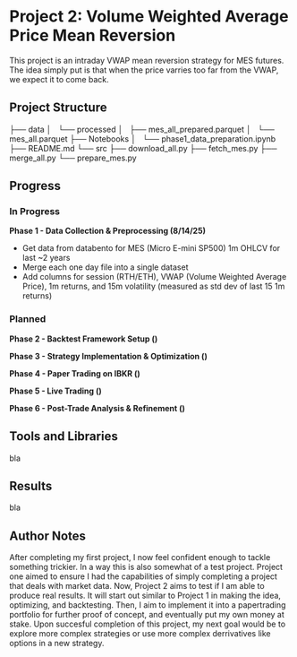 # Project 2: Volume Weighted Average Price Mean Reversion

This project is an intraday VWAP mean reversion strategy for MES futures. The idea simply put is that when the price varries too far from the VWAP, we expect it to come back.

## Project Structure

├── data
│   └── processed
│       ├── mes_all_prepared.parquet
│       └── mes_all.parquet
├── Notebooks
│   └── phase1_data_preparation.ipynb
├── README.md
└── src
    ├── download_all.py
    ├── fetch_mes.py
    ├── merge_all.py
    └── prepare_mes.py

## Progress

### In Progress

**Phase 1 - Data Collection & Preprocessing (8/14/25)**
- Get data from databento for MES (Micro E-mini SP500) 1m OHLCV for last ~2 years
- Merge each one day file into a single dataset
- Add columns for session (RTH/ETH), VWAP (Volume Weighted Average Price), 1m returns, and 15m volatility (measured as std dev of last 15 1m returns)

### Planned

**Phase 2 - Backtest Framework Setup ()**

**Phase 3 - Strategy Implementation & Optimization ()**

**Phase 4 - Paper Trading on IBKR ()**

**Phase 5 - Live Trading ()**

**Phase 6 - Post-Trade Analysis & Refinement ()**

## Tools and Libraries

bla

## Results

bla

## Author Notes

After completing my first project, I now feel confident enough to tackle something trickier. In a way this is also somewhat of a test project. Project one aimed to ensure I had the capabilities of simply completing a project that deals with market data. Now, Project 2 aims to test if I am able to produce real results. It will start out similar to Project 1 in making the idea, optimizing, and backtesting. Then, I aim to implement it into a papertrading portfolio for further proof of concept, and eventually put my own money at stake. Upon succesful completion of this project, my next goal would be to explore more complex strategies or use more complex derrivatives like options in a new strategy.